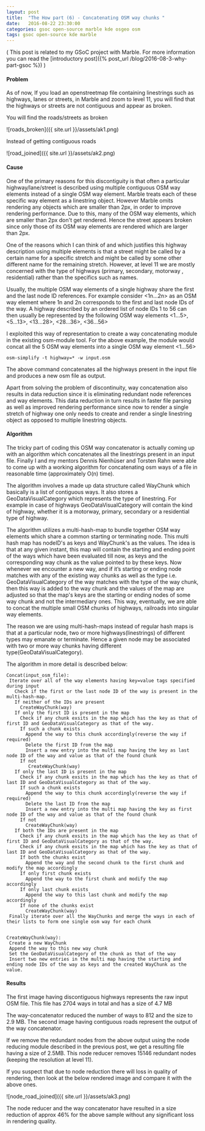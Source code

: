 ```yaml
---
layout: post
title:  "The How part (6) - Concatenating OSM way chunks "
date:   2016-08-22 23:30:00
categories: gsoc open-source marble kde osgeo osm
tags: gsoc open-source kde marble
---
```


( This post is related to my GSoC project with Marble. For more information you can read the [introductory post]({% post_url /blog/2016-08-3-why-part-gsoc %}) )

#### Problem ####

As of now, If you load an openstreetmap  file containing linestrings such as highways, lanes or streets, in Marble and zoom to level 11, you will find that the highways or streets are not contiguous and appear as broken.

You will find the roads/streets as broken

![roads_broken]({{ site.url }}/assets/ak1.png)

Instead of getting contiguous roads

![road_joined]({{ site.url }}/assets/ak2.png)

#### Cause ####

One of the primary reasons for this discontiguity is that often a particular highway/lane/street is described using multiple contiguous OSM way elements instead of a single OSM way element. Marble treats each of these specific way element as a linestring object. However Marble omits rendering any objects which are smaller than 2px, in order to improve rendering performance.  Due to this, many of the OSM way elements, which are smaller than 2px don't get rendered. Hence the street appears broken since only those of its OSM way elements are rendered which are larger than 2px.

One of the reasons which I can think of and which justifies this highway description using multiple elements is that a street might be called by a certain name for a specific stretch and might be called by some other different name for the remaining stretch. However, at level 11 we are mostly concerned with the type of highways (primary, secondary, motorway , residential) rather than the specifics such as names.

Usually, the multiple OSM way elements of a single highway share the first and the last node ID references. For example consider <1n...2n> as an OSM way element where 1n and 2n corresponds to the first and last node IDs of the way. A highway described by an ordered list of node IDs 1 to 56 can then usually be represented by the following OSM way elements <1...5>, <5...13>, <13...28>, <28...36>, <36...56>

I exploited this way of representation to create a way concatenating module in the existing osm-module tool. For the above example, the module would concat all the 5 OSM way elements into a single OSM way element <1...56>

```
osm-simplify -t highway=* -w input.osm
```

The above command concatenates all the highways present in the input file and produces a new osm file as output.

Apart from solving the problem of discontinuity, way concatenation also results in data reduction since it is eliminating redundant node references and way elements. This data reduction in turn results in faster file parsing as well as improved rendering performance since now to render a single stretch of highway one only needs to create and render a single linestring object as opposed to multiple linestring objects.

#### Algorithm ####

The tricky part of coding this OSM way concatenator is actually coming up with an algorithm which concatenates all the linestrings present in an input file. Finally I and my mentors Dennis Nienhüser and Torsten Rahn were able to come up with a working algorithm for concatenating osm ways of a file in reasonable time (approximately O(n) time).

The algorithm involves a made up data structure called WayChunk which basically is a list of contiguous ways. It also stores a GeoDataVisualCategory which represents the type of linestring. For example in case of highways GeoDataVisualCategory will contain the kind of highway, whether it is a motorway, primary, secondary or a residential type of highway.

The algorithm utilizes a multi-hash-map to bundle together OSM way elements which share a common starting or terminating node. This multi hash map has nodeID's as keys and WayChunk's as the values. The idea is that at any given instant, this map will contain the starting and ending point of the ways which have been evaluated till now, as keys and the corresponding way chunk as the value pointed to by these keys. Now whenever we encounter a new way, and if it’s starting or ending node matches with any of the existing way chunks as well as the type i.e. GeoDataVisualCategory of the way matches with the type of the way chunk, then this way is added to the way chunk and the values of the map are adjusted so that the map's keys are the starting or ending nodes of some way chunk and not the intermediary ones. This way, eventually, we are able to concat the multiple small OSM chunks of highways, railroads into singular way elements.

The reason we are using multi-hash-maps instead of regular hash maps is that at a particular node, two or more highways(linestrings) of different types may emanate or terminate. Hence a given node may be associated with two or more way chunks having different type(GeoDataVisualCategory).

The algorithm in more detail is described below:

```
Concat(input_osm_file):
 Iterate over all of the way elements having key=value tags specified during input
   Check if the first or the last node ID of the way is present in the multi-hash-map.
   If neither of the IDs are present
     CreateWayChunk(way)
   If only the first ID is present in the map
     Check if any chunk exsits in the map which has the key as that of first ID and GeoDataVisualCategory as that of the way.
     If such a chunk exists
       Append the way to this chunk accordingly(reverse the way if required)
       Delete the first ID from the map
       Insert a new entry into the multi map having the key as last node ID of the way and value as that of the found chunk
     If not
        CreateWayChunk(way)
   If only the last ID is present in the map
     Check if any chunk exsits in the map which has the key as that of last ID and GeoDataVisualCategory as that of the way.
     If such a chunk exists
       Append the way to this chunk accordingly(reverse the way if required)
       Delete the last ID from the map
       Insert a new entry into the multi map having the key as first node ID of the way and value as that of the found chunk
     If not
       CreateWayChunk(way)
   If both the IDs are present in the map
     Check if any chunk exsits in the map which has the key as that of first ID and GeoDataVisualCategory as that of the way.
     Check if any chunk exsits in the map which has the key as that of last ID and GeoDataVisualCategory as that of the way.
     If both the chunks exist
       Append the way and the second chunk to the first chunk and modify the map accordingly
     If only first chunk exists
       Append the way to the first chunk and modify the map accordingly
     If only last chunk exists
       Append the way to this last chunk and modify the map accordingly
     If none of the chunks exist
       CreateWayChunk(way)
 Finally iterate over all the WayChunks and merge the ways in each of their lists to form one single osm way for each chunk


CreateWayChunk(way):
 Create a new WayChunk
 Append the way to this new way chunk
 Set the GeoDataVisualCategory of the chunk as that of the way
 Insert two new entries in the multi map having the starting and ending node IDs of the way as keys and the created WayChunk as the  value.
```

#### Results ####

The first image having discontiguous highways represents the raw input OSM file. This file has 2704 ways in total and has a size of 4.7 MB

The way-concatenator reduced the number of ways to 812 and the size to 2.9 MB. The second image having contiguous roads represent the output of the way concatenator.

If we remove the redundant nodes from the above output using the node reducing module described in the previous post, we get a resulting file having a size of 2.5MB. This node reducer removes 15146 redundant nodes (keeping the resolution at level 11).

If you suspect that due to node reduction there will loss in quality of rendering, then look at the below rendered image and compare it with the above ones.

![node_road_joined]({{ site.url }}/assets/ak3.png)

The node reducer and the way concatenator have resulted in a size reduction of approx 46% for the above sample without any significant loss in rendering quality.





